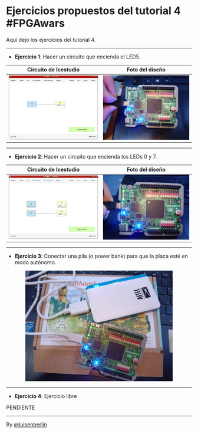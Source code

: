 # Ejercicios propuestos del tutorial 4 #FPGAwars

Aquí dejo los ejercicios del tutorial 4.

---

* **Ejercicio 1**: Hacer un circuito que encienda el LED5.

| Circuito de Icestudio | Foto del diseño |
|--|--|
|<img src="./Tutorial-04_Ej1-icestudio.png" alt="Circuito de Icestudio" width="400"/> | <img src="./Tutorial-04_Ej1-foto.jpg" alt="Foto del diseño en la placa" width="400"/> |

---

* **Ejercicio 2**: Hacer un circuito que encienda los LEDs 0 y 7.

| Circuito de Icestudio | Foto del diseño |
|--|--|
|<img src="./Tutorial-04_Ej2-icestudio.png" alt="Circuito de Icestudio" width="400"/> | <img src="./Tutorial-04_Ej2-foto.jpg" alt="Foto del diseño en la placa" width="400"/> |

---

* **Ejercicio 3**: Conectar una pila (o power bank) para que la placa esté en modo autónomo.

<center>
<img src="./Tutorial-04_Ej3-foto.jpg" alt="La Alhambra funcionando con batería" width="400"/>
</center>

---

* **Ejercicio 4**: Ejercicio libre

PENDIENTE

---

By [@luisenberlin](http://twitter.com/luisenberlin)

